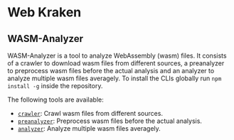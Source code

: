 # Web Kraken

## WASM-Analyzer

WASM-Analyzer is a tool to analyze WebAssembly (wasm) files.
It consists of a crawler to download wasm files from different sources, a preanalyzer to preprocess wasm files before the actual analysis and an analyzer to analyze multiple wasm files averagely.
To install the CLIs globally run `npm install -g` inside the repository.

The following tools are available:

- [`crawler`](./apps/wasm/crawler): Crawl wasm files from different sources.
- [`preanalyzer`](./apps/wasm/preanalyzer): Preprocess wasm files before the actual analysis.
- [`analyzer`](./apps/wasm/analyzer): Analyze multiple wasm files averagely.
